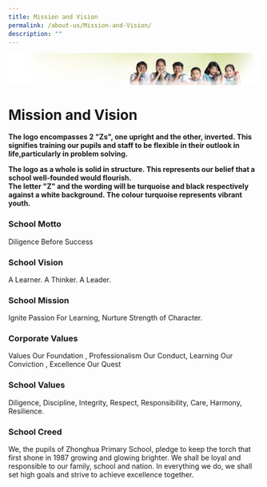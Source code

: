 ```yaml
---
title: Mission and Vision
permalink: /about-us/Mission-and-Vision/
description: ""
---
```

![](/images/Banner.jpg)

Mission and Vision
==================

**The logo encompasses 2 "Zs", one upright and the other, inverted. This signifies training our pupils and staff to be flexible in their outlook in life,particularly in problem solving.**
  
**The logo as a whole is solid in structure. This represents our belief that a school well-founded would flourish.  
The letter "Z" and the wording will be turquoise and black respectively against a white background. The colour turquoise represents vibrant youth.**

### **School Motto**

Diligence Before Success

### **School Vision**

A Learner. A Thinker. A Leader.

### **School Mission**

Ignite Passion For Learning, Nurture Strength of Character.

### **Corporate Values**

Values Our Foundation , Professionalism Our Conduct, Learning Our Conviction , Excellence Our Quest

### **School Values**

Diligence, Discipline, Integrity, Respect, Responsibility, Care, Harmony, Resilience.

### **School Creed**

We, the pupils of Zhonghua Primary School, pledge to keep the torch that first shone in 1987 growing and glowing brighter. We shall be loyal and responsible to our family, school and nation. In everything we do, we shall set high goals and strive to achieve excellence together.